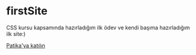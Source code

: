 # firstSite

CSS kursu kapsamında hazırladığım ilk ödev ve kendi başıma hazırladığım ilk site:)


[Patika'ya katılın](https://www.patika.dev/)

